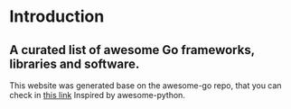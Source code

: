 # Introduction


## A curated list of awesome Go frameworks, libraries and software. 

This website was generated base on the awesome-go repo, that you can check in [this link](https://github.com/avelino/awesome-go)
Inspired by awesome-python.